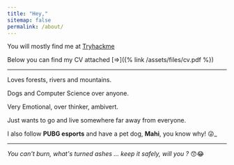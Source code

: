 ```yaml
---
title: "Hey,"
sitemap: false
permalink: /about/
---
```

 
You will mostly find me at [Tryhackme](https://tryhackme.com/p/PraveshGaire)

Below you can find my CV attached [=>]({% link /assets/files/cv.pdf %})

---

Loves forests, rivers and mountains. 

Dogs and Computer Science over anyone.

Very Emotional, over thinker, ambivert.

Just wants to go and live somewhere far away from everyone.

I also follow __PUBG esports__ and have a pet dog, __Mahi__, you know why! :stuck_out_tongue_winking_eye:_

---

_You can't burn, what's turned ashes ... keep it safely, will you ?_ :kissing_smiling_eyes::joy:
